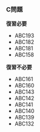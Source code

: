 ### C問題

**復習必要**
- ABC193
- ABC182
- ABC181
- ABC158



**復習不必要**
- ABC161
- ABC160
- ABC143
- ABC142
- ABC141
- ABC140
- ABC139
- ABC132